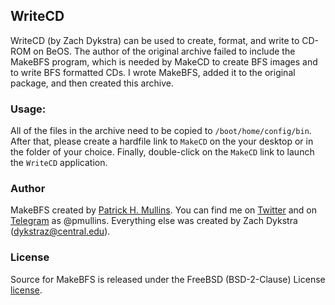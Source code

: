 ## WriteCD

WriteCD (by Zach Dykstra) can be used to create, format, and write to CD-ROM on BeOS. The author of the original archive failed to include the MakeBFS program, which is needed by MakeCD to create BFS images and to write BFS formatted CDs. I wrote MakeBFS, added it to the original package, and then created this archive.

### Usage:

All of the files in the archive need to be copied to `/boot/home/config/bin`. After that, please create a hardfile link to `MakeCD` on the your desktop or in the folder of your choice. Finally, double-click on the `MakeCD` link to launch the `WriteCD` application.

### Author
MakeBFS created by [Patrick H. Mullins](http://www.pmullins.net). You can find me on  [Twitter](https://twitter.com/phmullins) and on [Telegram](https://telegram.org/) as @pmullins. Everything else was created by Zach Dykstra (dykstraz@central.edu).

### License
Source for MakeBFS is released under the FreeBSD (BSD-2-Clause) License [license](license.md).
